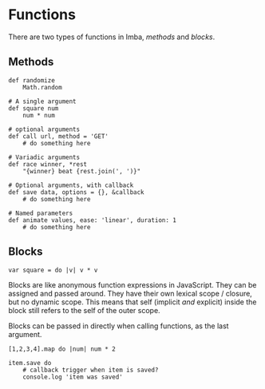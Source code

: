 
# Functions

There are two types of functions in Imba, *methods* and *blocks*.

## Methods

```imba
def randomize
    Math.random
```

```imba
# A single argument
def square num
    num * num
```

```imba
# optional arguments
def call url, method = 'GET'
    # do something here
```

```imba
# Variadic arguments
def race winner, *rest
    "{winner} beat {rest.join(', ')}"
```

```imba
# Optional arguments, with callback
def save data, options = {}, &callback
    # do something here
```

```imba
# Named parameters
def animate values, ease: 'linear', duration: 1
    # do something here
```



## Blocks

```imba
var square = do |v| v * v
```

Blocks are like anonymous function expressions in JavaScript. They can be assigned and passed around. They have their own lexical scope / closure, but no dynamic scope. This means that self (implicit *and* explicit) inside the block still refers to the self of the outer scope.

Blocks can be passed in directly when calling functions, as the last argument.

```imba
[1,2,3,4].map do |num| num * 2

item.save do
    # callback trigger when item is saved?
    console.log 'item was saved'
```
